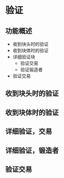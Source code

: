 # 验证

## 功能概述

* 收到块头时的验证
* 收到块体时的验证
* 详细验证块
   + 验证交易
   + 验证锻造者
* 验证交易

## 收到块头时的验证

## 收到块体时的验证

## 详细验证，交易

## 详细验证，锻造者

## 验证交易